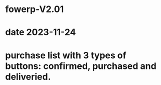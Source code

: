 # fowerp-V2.01
# date 2023-11-24
# purchase list with 3 types of buttons: confirmed, purchased and deliveried.

